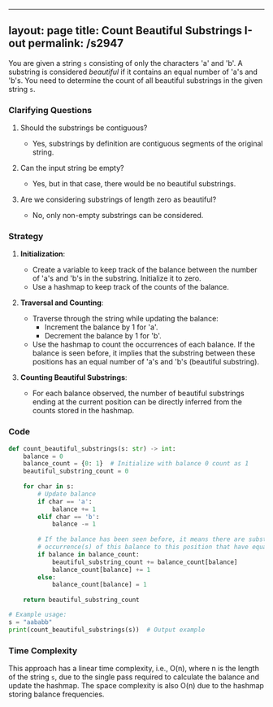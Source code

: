 
---
layout: page
title:  Count Beautiful Substrings I-out
permalink: /s2947
---

You are given a string `s` consisting of only the characters 'a' and 'b'. A substring is considered *beautiful* if it contains an equal number of 'a's and 'b's. You need to determine the count of all beautiful substrings in the given string `s`.

### Clarifying Questions

1. Should the substrings be contiguous?
   - Yes, substrings by definition are contiguous segments of the original string.
   
2. Can the input string be empty?
   - Yes, but in that case, there would be no beautiful substrings.

3. Are we considering substrings of length zero as beautiful?
   - No, only non-empty substrings can be considered.

### Strategy

1. **Initialization**:
   - Create a variable to keep track of the balance between the number of 'a's and 'b's in the substring. Initialize it to zero.
   - Use a hashmap to keep track of the counts of the balance.

2. **Traversal and Counting**:
   - Traverse through the string while updating the balance:
     - Increment the balance by 1 for 'a'.
     - Decrement the balance by 1 for 'b'.
   - Use the hashmap to count the occurrences of each balance. If the balance is seen before, it implies that the substring between these positions has an equal number of 'a's and 'b's (beautiful substring).

3. **Counting Beautiful Substrings**:
   - For each balance observed, the number of beautiful substrings ending at the current position can be directly inferred from the counts stored in the hashmap.

### Code

```python
def count_beautiful_substrings(s: str) -> int:
    balance = 0
    balance_count = {0: 1}  # Initialize with balance 0 count as 1
    beautiful_substring_count = 0
    
    for char in s:
        # Update balance
        if char == 'a':
            balance += 1
        elif char == 'b':
            balance -= 1
        
        # If the balance has been seen before, it means there are substrings from the previous
        # occurrence(s) of this balance to this position that have equal number of 'a's and 'b's
        if balance in balance_count:
            beautiful_substring_count += balance_count[balance]
            balance_count[balance] += 1
        else:
            balance_count[balance] = 1
    
    return beautiful_substring_count

# Example usage:
s = "aababb"
print(count_beautiful_substrings(s))  # Output example
```

### Time Complexity

This approach has a linear time complexity, i.e., O(n), where n is the length of the string `s`, due to the single pass required to calculate the balance and update the hashmap. The space complexity is also O(n) due to the hashmap storing balance frequencies.